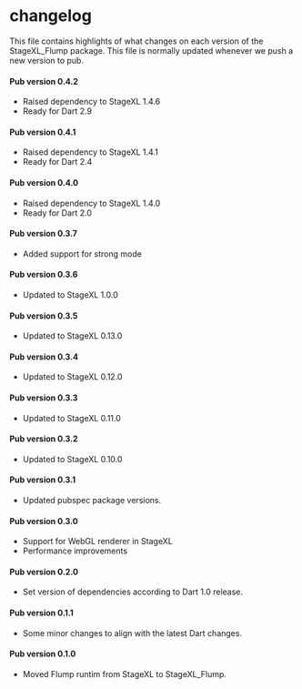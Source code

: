 # changelog

This file contains highlights of what changes on each version of the StageXL_Flump
package. This file is normally updated whenever we push a new version to pub.

#### Pub version 0.4.2
  * Raised dependency to StageXL 1.4.6
  * Ready for Dart 2.9

#### Pub version 0.4.1
  * Raised dependency to StageXL 1.4.1
  * Ready for Dart 2.4

#### Pub version 0.4.0
  * Raised dependency to StageXL 1.4.0
  * Ready for Dart 2.0
  
#### Pub version 0.3.7
  * Added support for strong mode

#### Pub version 0.3.6
  * Updated to StageXL 1.0.0

#### Pub version 0.3.5
  * Updated to StageXL 0.13.0
  
#### Pub version 0.3.4
  * Updated to StageXL 0.12.0
  
#### Pub version 0.3.3
  * Updated to StageXL 0.11.0
  
#### Pub version 0.3.2
  * Updated to StageXL 0.10.0
  
#### Pub version 0.3.1
  * Updated pubspec package versions.

#### Pub version 0.3.0
  * Support for WebGL renderer in StageXL
  * Performance improvements
  
#### Pub version 0.2.0
  * Set version of dependencies according to Dart 1.0 release.

#### Pub version 0.1.1
  * Some minor changes to align with the latest Dart changes.

#### Pub version 0.1.0
  * Moved Flump runtim from StageXL to StageXL_Flump.

